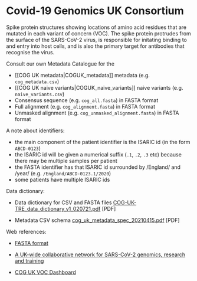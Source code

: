 # Covid-19 Genomics UK Consortium

Spike protein structures showing locations of amino acid residues that are mutated in each variant of concern (VOC). The spike protein protrudes from the surface of the SARS-CoV-2 virus, is responsible for initating binding to and entry into host cells, and is also the primary target for antibodies that recognise the virus.

Consult our own Metadata Catalogue for the
* [[COG UK metadata|COGUK_metadata]] metadata (e.g. `cog_metadata.csv`)
* [[COG UK naive variants|COGUK_naive_variants]] naive variants (e.g. `naive_variants.csv`)
* Consensus sequence (e.g. `cog_all.fasta`) in FASTA format
* Full alignment (e.g. `cog_alignment.fasta`) in FASTA format
* Unmasked alignment (e.g. `cog_unmasked_alignment.fasta`) in FASTA format

A note about identifiers:
* the main component of the patient identifier is the ISARIC id (in the form `ABCD-0123`)
* the ISARIC id will be given a numerical suffix (`.1`, `.2`, `.3` etc) because there may be multiple samples per patient
* the FASTA identifier has that ISARIC id surrounded by /England/ and /year/ (e.g. `/England/ABCD-0123.1/2020`)
* some patients have multiple ISARIC ids

Data dictionary:

*  Data dictionary for CSV and FASTA files [COG-UK-TRE_data_dictionary_v1_020721.pdf](datadict/COG-UK-TRE_data_dictionary_v1_020721.pdf) [PDF]

*  Metadata CSV schema [cog_uk_metadata_spec_20210415.pdf](datadict/cog_uk_metadata_spec_20210415.pdf) [PDF]

Web references:

*  [FASTA format](https://en.wikipedia.org/wiki/FASTA_format)

*  [A UK-wide collaborative network for SARS-CoV-2 genomics, research and training](https://www.cogconsortium.uk/)

*  [COG UK VOC Dashboard](https://sars2.cvr.gla.ac.uk/cog-uk/)
